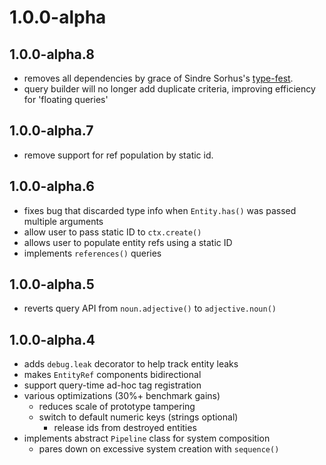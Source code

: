 # 1.0.0-alpha

## 1.0.0-alpha.8

- removes all dependencies by grace of Sindre Sorhus's [type-fest](https://github.com/sindresorhus/type-fest).
- query builder will no longer add duplicate criteria, improving efficiency for 'floating queries'

## 1.0.0-alpha.7

- remove support for ref population by static id.

## 1.0.0-alpha.6

- fixes bug that discarded type info when `Entity.has()` was passed multiple arguments
- allow user to pass static ID to `ctx.create()`
- allows user to populate entity refs using a static ID
- implements `references()` queries

## 1.0.0-alpha.5

- reverts query API from `noun.adjective()` to `adjective.noun()`

## 1.0.0-alpha.4

- adds `debug.leak` decorator to help track entity leaks
- makes `EntityRef` components bidirectional
- support query-time ad-hoc tag registration
- various optimizations (30%+ benchmark gains)
  - reduces scale of prototype tampering
  - switch to default numeric keys (strings optional)
    - release ids from destroyed entities
- implements abstract `Pipeline` class for system composition
  - pares down on excessive system creation with `sequence()`
